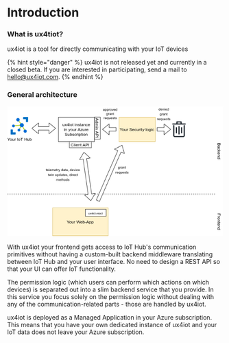 # Introduction

### What is ux4tiot?

ux4iot is a tool for directly communicating with your IoT devices

{% hint style="danger" %}
ux4iot is not released yet and currently in a closed beta. If you are interested in participating, send a mail to [hello@ux4iot.com](mailto:hello@ux4iot.com).
{% endhint %}

### General architecture

![](.gitbook/assets/ux4iot-high-level-architecture.png)

With ux4iot your frontend gets access to IoT Hub's communication primitives without having a custom-built backend middleware translating between IoT Hub and your user interface. No need to design a REST API so that your UI can offer IoT functionality.

The permission logic \(which users can perform which actions on which devices\) is separated out into a slim backend service that you provide. In this service you focus solely on the permission logic without dealing with any of the communication-related parts - those are handled by ux4iot.

ux4iot is deployed as a Managed Application in your Azure subscription. This means that you have your own dedicated instance of ux4iot and your IoT data does not leave your Azure subscription.

